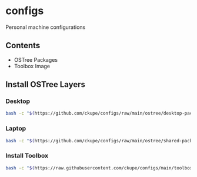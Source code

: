 # configs
Personal machine configurations

## Contents

- OSTree Packages
- Toolbox Image

## Install OSTree Layers

### Desktop

```bash
bash -c "$(https://github.com/ckupe/configs/raw/main/ostree/desktop-packages.sh)"
```

### Laptop

```bash
bash -c "$(https://github.com/ckupe/configs/raw/main/ostree/shared-packages.sh)"
```

### Install Toolbox

```bash
bash -c "$(https://raw.githubusercontent.com/ckupe/configs/main/toolbox/install.sh)"
